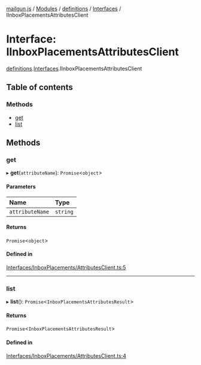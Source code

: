 [mailgun.js](../README.md) / [Modules](../modules.md) / [definitions](../modules/definitions.md) / [Interfaces](../modules/definitions.Interfaces.md) / IInboxPlacementsAttributesClient

# Interface: IInboxPlacementsAttributesClient

[definitions](../modules/definitions.md).[Interfaces](../modules/definitions.Interfaces.md).IInboxPlacementsAttributesClient

## Table of contents

### Methods

- [get](definitions.Interfaces.IInboxPlacementsAttributesClient.md#get)
- [list](definitions.Interfaces.IInboxPlacementsAttributesClient.md#list)

## Methods

### get

▸ **get**(`attributeName`): `Promise`\<`object`\>

#### Parameters

| Name | Type |
| :------ | :------ |
| `attributeName` | `string` |

#### Returns

`Promise`\<`object`\>

#### Defined in

[Interfaces/InboxPlacements/AttributesClient.ts:5](https://github.com/mailgun/mailgun.js/blob/aa3958c/lib/Interfaces/InboxPlacements/AttributesClient.ts#L5)

___

### list

▸ **list**(): `Promise`\<`InboxPlacementsAttributesResult`\>

#### Returns

`Promise`\<`InboxPlacementsAttributesResult`\>

#### Defined in

[Interfaces/InboxPlacements/AttributesClient.ts:4](https://github.com/mailgun/mailgun.js/blob/aa3958c/lib/Interfaces/InboxPlacements/AttributesClient.ts#L4)
